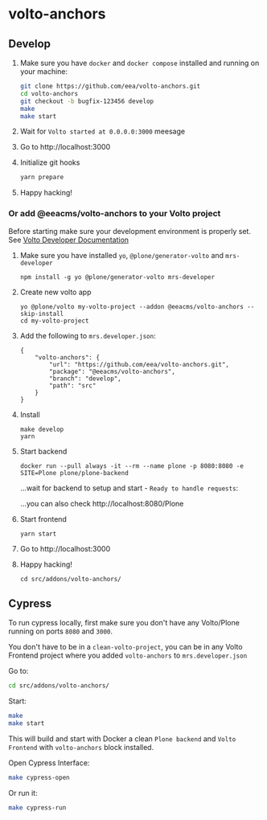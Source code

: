 # volto-anchors

## Develop

1. Make sure you have `docker` and `docker compose` installed and running on your machine:

    ```Bash
    git clone https://github.com/eea/volto-anchors.git
    cd volto-anchors
    git checkout -b bugfix-123456 develop
    make
    make start
    ```

1. Wait for `Volto started at 0.0.0.0:3000` meesage

1. Go to http://localhost:3000

1. Initialize git hooks

    ```Bash
    yarn prepare
    ```

1. Happy hacking!

### Or add @eeacms/volto-anchors to your Volto project

Before starting make sure your development environment is properly set. See [Volto Developer Documentation](https://docs.voltocms.com/getting-started/install/)

1.  Make sure you have installed `yo`, `@plone/generator-volto` and `mrs-developer`

        npm install -g yo @plone/generator-volto mrs-developer

1.  Create new volto app

        yo @plone/volto my-volto-project --addon @eeacms/volto-anchors --skip-install
        cd my-volto-project

1.  Add the following to `mrs.developer.json`:

        {
            "volto-anchors": {
                "url": "https://github.com/eea/volto-anchors.git",
                "package": "@eeacms/volto-anchors",
                "branch": "develop",
                "path": "src"
            }
        }

1.  Install

        make develop
        yarn

1.  Start backend

        docker run --pull always -it --rm --name plone -p 8080:8080 -e SITE=Plone plone/plone-backend

    ...wait for backend to setup and start - `Ready to handle requests`:

    ...you can also check http://localhost:8080/Plone

1.  Start frontend

        yarn start

1.  Go to http://localhost:3000

1.  Happy hacking!

        cd src/addons/volto-anchors/

## Cypress

To run cypress locally, first make sure you don't have any Volto/Plone running on ports `8080` and `3000`.

You don't have to be in a `clean-volto-project`, you can be in any Volto Frontend
project where you added `volto-anchors` to `mrs.developer.json`

Go to:

  ```BASH
  cd src/addons/volto-anchors/
  ```

Start:

  ```Bash
  make
  make start
  ```

This will build and start with Docker a clean `Plone backend` and `Volto Frontend` with `volto-anchors` block installed.

Open Cypress Interface:

  ```Bash
  make cypress-open
  ```

Or run it:

  ```Bash
  make cypress-run
  ```
